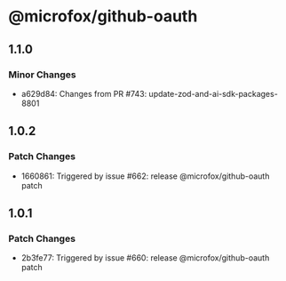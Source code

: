 # @microfox/github-oauth

## 1.1.0

### Minor Changes

- a629d84: Changes from PR #743: update-zod-and-ai-sdk-packages-8801

## 1.0.2

### Patch Changes

- 1660861: Triggered by issue #662: release @microfox/github-oauth patch

## 1.0.1

### Patch Changes

- 2b3fe77: Triggered by issue #660: release @microfox/github-oauth patch
